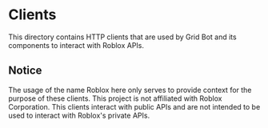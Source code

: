 # Clients

This directory contains HTTP clients that are used by Grid Bot and its components to interact with Roblox APIs.

## Notice

The usage of the name Roblox here only serves to provide context for the purpose of these clients. This project is not affiliated with Roblox Corporation.
This clients interact with public APIs and are not intended to be used to interact with Roblox's private APIs.